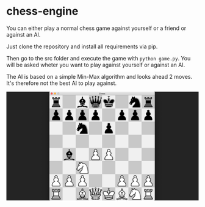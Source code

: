 # chess-engine

You can either play a normal chess game against yourself or a friend or against an AI.

Just clone the repository and install all requirements via pip.

Then go to the src folder and execute the game with `python game.py`. You will be asked wheter you
want to play against yourself or against an AI.

The AI is based on a simple Min-Max algorithm and looks ahead 2 moves. It's therefore not the best
AI to play against.

![Chess-engine example](/img/chess-engine.png)
